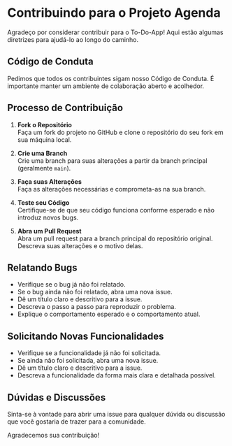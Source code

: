 # Contribuindo para o Projeto Agenda

Agradeço por considerar contribuir para o To-Do-App! Aqui estão algumas diretrizes para ajudá-lo ao longo do caminho.

## Código de Conduta

Pedimos que todos os contribuintes sigam nosso Código de Conduta. É importante manter um ambiente de colaboração aberto e acolhedor.

## Processo de Contribuição

1. **Fork o Repositório**  
   Faça um fork do projeto no GitHub e clone o repositório do seu fork em sua máquina local.

2. **Crie uma Branch**  
   Crie uma branch para suas alterações a partir da branch principal (geralmente `main`).

3. **Faça suas Alterações**  
   Faça as alterações necessárias e comprometa-as na sua branch.

4. **Teste seu Código**  
   Certifique-se de que seu código funciona conforme esperado e não introduz novos bugs.

5. **Abra um Pull Request**  
   Abra um pull request para a branch principal do repositório original. Descreva suas alterações e o motivo delas.

## Relatando Bugs

- Verifique se o bug já não foi relatado.
- Se o bug ainda não foi relatado, abra uma nova issue.
- Dê um título claro e descritivo para a issue.
- Descreva o passo a passo para reproduzir o problema.
- Explique o comportamento esperado e o comportamento atual.

## Solicitando Novas Funcionalidades

- Verifique se a funcionalidade já não foi solicitada.
- Se ainda não foi solicitada, abra uma nova issue.
- Dê um título claro e descritivo para a issue.
- Descreva a funcionalidade da forma mais clara e detalhada possível.

## Dúvidas e Discussões

Sinta-se à vontade para abrir uma issue para qualquer dúvida ou discussão que você gostaria de trazer para a comunidade.

Agradecemos sua contribuição!

